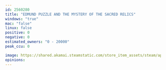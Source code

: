 ```yaml
---
id: 2560280
title: "EDMUND PUZZLE AND THE MYSTERY OF THE SACRED RELICS"
windows: "true"
mac: "false"
linux: false
positive: 0
negative: 0
estimated_owners: "0 - 20000"
peak_ccu: 0

image: https://shared.akamai.steamstatic.com/store_item_assets/steam/apps/2560280/header.jpg?t=1721941020
opinions:
---
```

